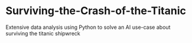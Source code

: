 # Surviving-the-Crash-of-the-Titanic
Extensive data analysis using Python to solve an AI use-case about surviving the titanic shipwreck

